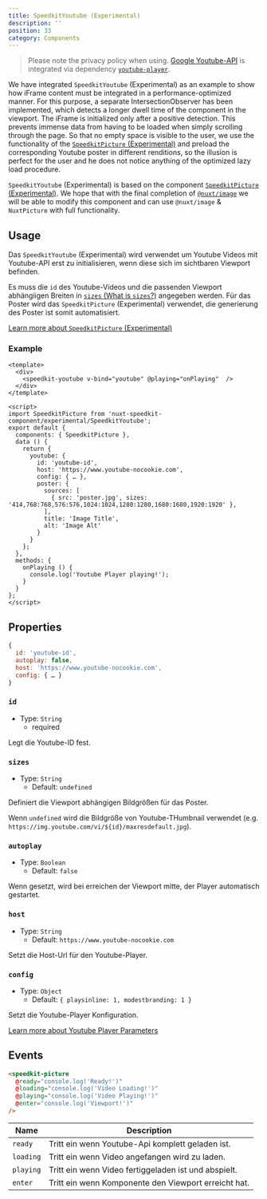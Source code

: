 ```yaml
---
title: SpeedkitYoutube (Experimental)
description: ''
position: 33
category: Components
---
```


> Please note the privacy policy when using. [Google Youtube-API](https://developers.google.com/youtube/v3) is integrated via dependency [`youtube-player`](https://www.npmjs.com/package/youtube-player).

We have integrated `SpeedkitYoutube` (Experimental) as an example to show how iFrame content must be integrated in a performance-optimized manner.
For this purpose, a separate IntersectionObserver has been implemented, which detects a longer dwell time of the component in the viewport. The iFrame is initialized only after a positive detection. This prevents immense data from having to be loaded when simply scrolling through the page.
So that no empty space is visible to the user, we use the functionality of the [`SpeedkitPicture` (Experimental)](/components/experimental-speedkit-picture) and preload the corresponding Youtube poster in different renditions, so the illusion is perfect for the user and he does not notice anything of the optimized lazy load procedure.

<alert type="warning">`SpeedkitYoutube` (Experimental) is based on the component [`SpeedkitPicture` (Experimental)](/components/experimental-speedkit-picture). We hope that with the final completion of [`@nuxt/image`](https://image.nuxtjs.org/) we will be able to modify this component and can use `@nuxt/image` & `NuxtPicture` with full functionality.</alert>

## Usage

Das `SpeedkitYoutube` (Experimental) wird verwendet um Youtube Videos mit Youtube-API erst zu initialisieren, wenn diese sich im sichtbaren Viewport befinden.

Es muss die `id` des Youtube-Videos und die passenden Viewport abhängiigen Breiten in [`sizes` (What is `sizes`?)](/components/experimental-speedkit-picture#sources) angegeben werden. 
Für das Poster wird das `SpeedkitPicture` (Experimental) verwendet, die generierung des Poster ist somit automatisiert.

[Learn more about `SpeedkitPicture` (Experimental)](/components/experimental-speedkit-picture)

### Example

```vue
<template>
  <div>
    <speedkit-youtube v-bind="youtube" @playing="onPlaying"  />
  </div>
</template>

<script>
import SpeedkitPicture from 'nuxt-speedkit-component/experimental/SpeedkitYoutube';
export default {
  components: { SpeedkitPicture },
  data () {
    return {
      youtube: {
        id: 'youtube-id',
        host: 'https://www.youtube-nocookie.com',
        config: { … },
        poster: {
          sources: [
            { src: 'poster.jpg', sizes: '414,768:768,576:576,1024:1024,1280:1280,1680:1680,1920:1920' },
          ],
          title: 'Image Title',
          alt: 'Image Alt'
        }
      }
    };
  },
  methods: {
    onPlaying () {
      console.log('Youtube Player playing!');
    }
  }
};
</script>
```


## Properties

```js
{
  id: 'youtube-id',
  autoplay: false,
  host: 'https://www.youtube-nocookie.com',
  config: { … }
}
```

### `id`
- Type: `String`
  - <badge>required</badge>

Legt die Youtube-ID fest.

### `sizes`
- Type: `String`
  - Default: `undefined`

Definiert die Viewport abhängigen Bildgrößen für das Poster.

Wenn `undefined` wird die Bildgröße von Youtube-THumbnail verwendet (e.g. `https://img.youtube.com/vi/${id}/maxresdefault.jpg`).

### `autoplay`
- Type: `Boolean`
  - Default: `false`

Wenn gesetzt, wird bei erreichen der Viewport mitte, der Player automatisch gestartet.

### `host`
- Type: `String`
  - Default: `https://www.youtube-nocookie.com`

Setzt die Host-Url für den Youtube-Player.

### `config`
- Type: `Object`
  - Default: `{ playsinline: 1, modestbranding: 1 }`

Setzt die Youtube-Player Konfiguration. 

[Learn more about Youtube Player Parameters](https://developers.google.com/youtube/player_parameters.html?playerVersion=HTML5)

## Events

```html
<speedkit-picture 
  @ready="console.log('Ready!')" 
  @loading="console.log('Video Loading!')" 
  @playing="console.log('Video Playing!')" 
  @enter="console.log('Viewport!')" 
/>
```

| Name      | Description                                          |
| --------- | ---------------------------------------------------- |
| `ready`   | Tritt ein wenn Youtube-Api komplett geladen ist.     |
| `loading` | Tritt ein wenn Video angefangen wird zu laden.       |
| `playing` | Tritt ein wenn Video fertiggeladen ist und abspielt. |
| `enter`   | Tritt ein wenn Komponente den Viewport erreicht hat. |
